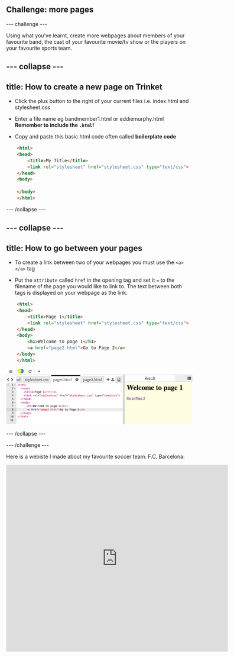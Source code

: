 ## Challenge: more pages

--- challenge ---

Using what you've learnt, create more webpages about members of your favourite band, the cast of your favourite movie/tv show or the players on your favourite sports team.

--- collapse ---
---
title: How to create a new page on Trinket
---

+ Click the plus button to the right of your current files i.e. index.html and stylesheet.css

+ Enter a file name eg bandmember1.html or eddiemurphy.html **Remember to include the `.html`!**

+ Copy and paste this basic html code often called **boilerplate code**

``` html
    <html>
    <head>
        <title>My Title</title>
        <link rel="stylesheet" href="stylesheet.css" type="text/css">
    </head>
    <body>
        
    </body>
    </html>
```

--- /collapse ---

--- collapse ---
---
title: How to go between your pages
---

+ To create a link between two of your webpages you must use the `<a> </a>` tag

+ Put the `attribute` called `href` in the opening tag and set it `=` to the filename of the page you would like to link to. The text between both tags is displayed on your webpage as the link.

``` html
    <html>
    <head>
        <title>Page 1</title>
        <link rel="stylesheet" href="stylesheet.css" type="text/css">
    </head>
    <body>
        <h1>Welcome to page 1</h1>
        <a href="page2.html">Go to Page 2</a>
    </body>
    </html>
```

![Local relative link](images/localRelativeLink.png)

--- /collapse ---

--- /challenge ---

Here is a webiste I made about my favourite soccer team: F.C. Barcelona:

<div class="trinket">
  <iframe src="https://trinket.io/embed/html/4dbd80d6d3?outputOnly=true&start=result" width="600" height="505" frameborder="0" marginwidth="0" marginheight="0" allowfullscreen>
  </iframe>
</div>